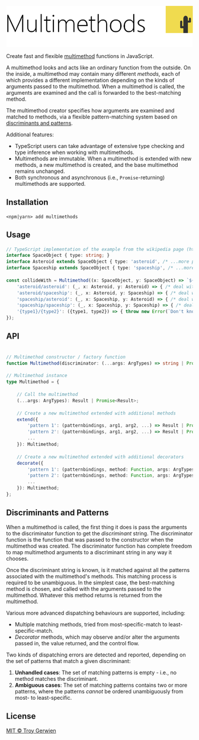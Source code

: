 
<!-- <img width="64px" height="64px" src="./extras/multimethods-logo.png" alt="Logo" /> -->
![Multimethods](./extras/multimethods-title.png)


Create fast and flexible [multimethod](https://en.wikipedia.org/wiki/Multiple_dispatch) functions in JavaScript.

A multimethod looks and acts like an ordinary function from the outside. On the inside, a multimethod may contain many different *methods*, each of which provides a different implementation depending on the kinds of arguments passed to the multimethod. When a multimethod is called, the arguments are examined and the call is forwarded to the best-matching method.

The multimethod creator specifies how arguments are examined and matched to methods, via a flexible pattern-matching system based on [discriminants and patterns](#discriminants-and-patterns).

Additional features:
- TypeScript users can take advantage of extensive type checking and type inference when working with multimethods.
- Multimethods are immutable. When a multimethod is extended with new methods, a new multimethod is created, and the base multimethod remains unchanged.
- Both synchronous and asynchronous (i.e., `Promise`-returning) multimethods are supported.




## Installation
```
<npm|yarn> add multimethods
```




## Usage
```ts
// TypeScript implementation of the example from the wikipedia page (https://en.wikipedia.org/wiki/Multiple_dispatch):
interface SpaceObject { type: string; }
interface Asteroid extends SpaceObject { type: 'asteroid', /* ...more props */ }
interface Spaceship extends SpaceObject { type: 'spaceship', /* ...more props */ }

const collideWith = Multimethod((x: SpaceObject, y: SpaceObject) => `${x.type}/${y.type}`).extend({
    'asteroid/asteroid': (_, x: Asteroid, y: Asteroid) => { /* deal with asteroid hitting asteroid */ },
    'asteroid/spaceship': (_, x: Asteroid, y: Spaceship) => { /* deal with asteroid hitting spaceship */ },
    'spaceship/asteroid': (_, x: Spaceship, y: Asteroid) => { /* deal with spaceship hitting asteroid */ },
    'spaceship/spaceship': (_, x: Spaceship, y: Spaceship) => { /* deal with spaceship hitting spaceship */ },
    '{type1}/{type2}': ({type1, type2}) => { throw new Error(`Don't know how to collide ${type1} with ${type2}`); },
});
```




## API

```ts

// Multimethod constructor / factory function
function Multimethod(discriminator: (...args: ArgTypes) => string | Promise<string>): Multimethod;

// Multimethod instance
type Multimethod = {

    // Call the multimethod
    (...args: ArgTypes): Result | Promise<Result>;

    // Create a new multimethod extended with additional methods
    extend({
        'pattern 1': (patternbindings, arg1, arg2, ...) => Result | Promise<Result>,
        'pattern 2': (patternbindings, arg1, arg2, ...) => Result | Promise<Result>,
        ...
    }): Multimethod;

    // Create a new multimethod extended with additional decorators
    decorate({
        'pattern 1': (patternbindings, method: Function, args: ArgTypes) => Result | Promise<Result>,
        'pattern 2': (patternbindings, method: Function, args: ArgTypes) => Result | Promise<Result>,
        ...
    }): Multimethod;
};

```



## Discriminants and Patterns
When a multimethod is called, the first thing it does is pass the arguments to the discriminator function to get the *discriminant* string. The discriminator function is the function that was passed to the constructor when the multimethod was created. The discriminator function has complete freedom to map multimethod arguments to a discriminant string in any way it chooses.

Once the discriminant string is known, is it matched against all the patterns associated with the multimethod's methods. This matching process is required to be unambiguous. In the simplest case, the best-matching method is chosen, and called with the arguments passed to the multimethod. Whatever this method returns is returned from the multimethod.

Various more advanced dispatching behaviours are supported, including:
- Multiple matching methods, tried from most-specific-match to least-specific-match.
- *Decorator* methods, which may observe and/or alter the arguments passed in, the value returned, and the control flow.

Two kinds of dispatching errors are detected and reported, depending on the set of patterns that match a given discriminant:
1. **Unhandled cases**: The set of matching patterns is empty - i.e., no method matches the discriminant.
2. **Ambiguous cases**: The set of matching patterns contains two or more patterns, where the patterns *cannot* be ordered unambiguously from most- to least-specific.




## License

[MIT © Troy Gerwien](./LICENSE)
